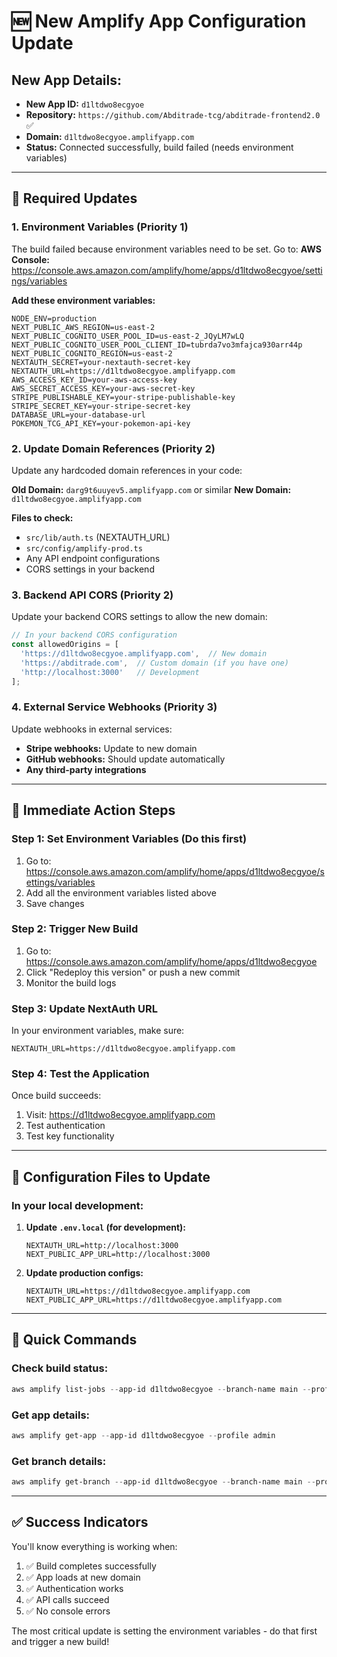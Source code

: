 # 🆕 New Amplify App Configuration Update

## New App Details:
- **New App ID:** `d1ltdwo8ecgyoe`
- **Repository:** `https://github.com/Abditrade-tcg/abditrade-frontend2.0` ✅
- **Domain:** `d1ltdwo8ecgyoe.amplifyapp.com`
- **Status:** Connected successfully, build failed (needs environment variables)

---

## 🔧 **Required Updates**

### 1. Environment Variables (Priority 1)
The build failed because environment variables need to be set. Go to:
**AWS Console:** https://console.aws.amazon.com/amplify/home/apps/d1ltdwo8ecgyoe/settings/variables

**Add these environment variables:**
```
NODE_ENV=production
NEXT_PUBLIC_AWS_REGION=us-east-2
NEXT_PUBLIC_COGNITO_USER_POOL_ID=us-east-2_JQyLM7wLQ
NEXT_PUBLIC_COGNITO_USER_POOL_CLIENT_ID=tubrda7vo3mfajca930arr44p
NEXT_PUBLIC_COGNITO_REGION=us-east-2
NEXTAUTH_SECRET=your-nextauth-secret-key
NEXTAUTH_URL=https://d1ltdwo8ecgyoe.amplifyapp.com
AWS_ACCESS_KEY_ID=your-aws-access-key
AWS_SECRET_ACCESS_KEY=your-aws-secret-key
STRIPE_PUBLISHABLE_KEY=your-stripe-publishable-key
STRIPE_SECRET_KEY=your-stripe-secret-key
DATABASE_URL=your-database-url
POKEMON_TCG_API_KEY=your-pokemon-api-key
```

### 2. Update Domain References (Priority 2)
Update any hardcoded domain references in your code:

**Old Domain:** `darg9t6uuyev5.amplifyapp.com` or similar
**New Domain:** `d1ltdwo8ecgyoe.amplifyapp.com`

**Files to check:**
- `src/lib/auth.ts` (NEXTAUTH_URL)
- `src/config/amplify-prod.ts`
- Any API endpoint configurations
- CORS settings in your backend

### 3. Backend API CORS (Priority 2)
Update your backend CORS settings to allow the new domain:
```javascript
// In your backend CORS configuration
const allowedOrigins = [
  'https://d1ltdwo8ecgyoe.amplifyapp.com',  // New domain
  'https://abditrade.com',  // Custom domain (if you have one)
  'http://localhost:3000'   // Development
];
```

### 4. External Service Webhooks (Priority 3)
Update webhooks in external services:
- **Stripe webhooks:** Update to new domain
- **GitHub webhooks:** Should update automatically
- **Any third-party integrations**

---

## 🚀 **Immediate Action Steps**

### Step 1: Set Environment Variables (Do this first)
1. Go to: https://console.aws.amazon.com/amplify/home/apps/d1ltdwo8ecgyoe/settings/variables
2. Add all the environment variables listed above
3. Save changes

### Step 2: Trigger New Build
1. Go to: https://console.aws.amazon.com/amplify/home/apps/d1ltdwo8ecgyoe
2. Click "Redeploy this version" or push a new commit
3. Monitor the build logs

### Step 3: Update NextAuth URL
In your environment variables, make sure:
```
NEXTAUTH_URL=https://d1ltdwo8ecgyoe.amplifyapp.com
```

### Step 4: Test the Application
Once build succeeds:
1. Visit: https://d1ltdwo8ecgyoe.amplifyapp.com
2. Test authentication
3. Test key functionality

---

## 📝 **Configuration Files to Update**

### In your local development:
1. **Update `.env.local` (for development):**
   ```
   NEXTAUTH_URL=http://localhost:3000
   NEXT_PUBLIC_APP_URL=http://localhost:3000
   ```

2. **Update production configs:**
   ```
   NEXTAUTH_URL=https://d1ltdwo8ecgyoe.amplifyapp.com
   NEXT_PUBLIC_APP_URL=https://d1ltdwo8ecgyoe.amplifyapp.com
   ```

---

## 🎯 **Quick Commands**

### Check build status:
```powershell
aws amplify list-jobs --app-id d1ltdwo8ecgyoe --branch-name main --profile admin
```

### Get app details:
```powershell
aws amplify get-app --app-id d1ltdwo8ecgyoe --profile admin
```

### Get branch details:
```powershell
aws amplify get-branch --app-id d1ltdwo8ecgyoe --branch-name main --profile admin
```

---

## ✅ **Success Indicators**

You'll know everything is working when:
1. ✅ Build completes successfully
2. ✅ App loads at new domain
3. ✅ Authentication works
4. ✅ API calls succeed
5. ✅ No console errors

The most critical update is setting the environment variables - do that first and trigger a new build!